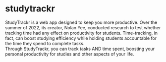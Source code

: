 # studytrackr
StudyTrackr is a web app designed to keep you more productive. Over the summer of 2022, its creator, Nolan Yee, conducted research to test whether tracking time had any effect on productivity for students. Time-tracking, in fact, can boost studying efficiency while holding students accountable for the time they spend to complete tasks. 
<br>
Through StudyTrackr, you can track tasks AND time spent, boosting your personal productivity for studies and other aspects of your life.